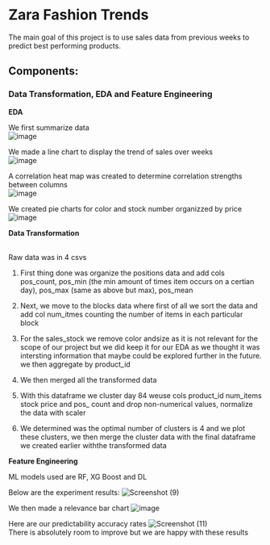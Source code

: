 # Zara Fashion Trends

The main goal of this project is to use sales data from previous weeks to predict best performing products.

## Components:

### Data Transformation, EDA and Feature Engineering 

**EDA**<br>

We first summarize data <br>
![image](https://user-images.githubusercontent.com/116039323/232681011-73c66132-cd58-4995-ad99-3affcd1f5630.png)<br>

We made a line chart to display the trend of sales over weeks<br>
![image](https://user-images.githubusercontent.com/116039323/232681316-5907b2be-1857-40ab-83de-b0c635afcf86.png)<br>

A correlation heat map was created to determine correlation strengths between columns<br>
![image](https://user-images.githubusercontent.com/116039323/232681542-bdeb8381-ba40-40b7-8c1e-1ae13d3a821c.png)<br>

We created pie charts for color and stock number organizzed by price
![image](https://user-images.githubusercontent.com/116039323/232681728-b3190ba6-727b-4d9a-a091-e048de7d831d.png)


**Data Transformation**<br><br>

Raw data was in 4 csvs

1. First thing done was organize the positions data and add cols pos_count, pos_min (the min amount of times item occurs on a certian day), pos_max (same as above but max), pos_mean

2. Next, we move to the blocks data where first of all we sort the data and add col num_itmes counting the number of items in each particular block

3. For the sales_stock we remove color andsize as it is not relevant for the scope of our project but we did keep it for our EDA as we thought it was intersting information that maybe could be explored further in the future. we then aggregate by product_id

4. We then merged all the transformed data 

5. With this dataframe we cluster day 84 weuse cols product_id num_items stock price and pos_ count and drop non-numerical values, normalize the data with scaler

6. We determined was the optimal number of clusters is 4 and we plot these clusters, we then merge the cluster data with the final dataframe we created earlier withthe transformed data


**Feature Engineering**

ML models used are RF, XG Boost and DL

Below are the experiment results:
![Screenshot (9)](https://user-images.githubusercontent.com/116039323/232682613-0e9deae3-0971-4c78-baa9-a54203ca2468.png)

We then made a relevance bar chart 
![image](https://user-images.githubusercontent.com/116039323/232682917-b27dffef-54e3-4651-aad1-9bf97aaf3ddf.png)

Here are our predictability accuracy rates
![Screenshot (11)](https://user-images.githubusercontent.com/116039323/232683161-fa908d4a-c2f5-49f0-85d8-6f65b5d451e7.png)<br>
There is absolutely room to improve but we are happy with these results





[^1]: Interestingly, this new feature ended up being second important feature in the last (or best) model.


